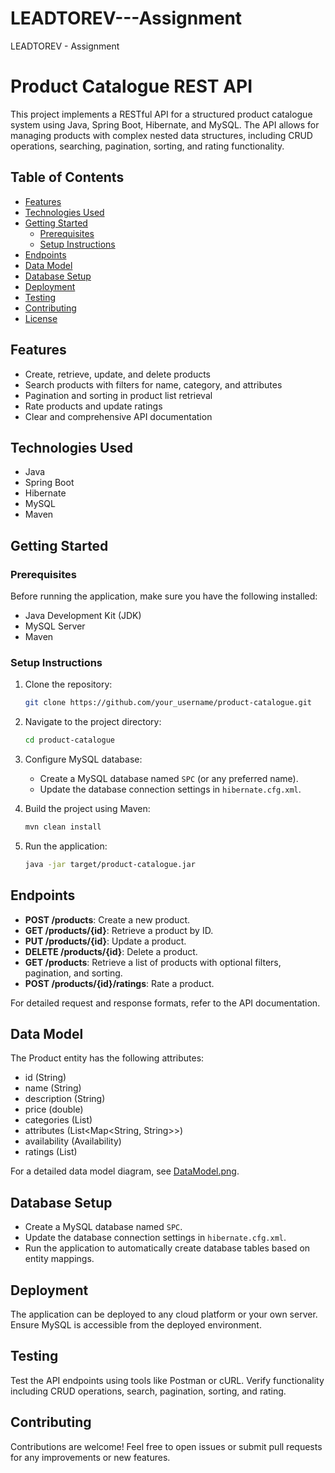 # LEADTOREV---Assignment
LEADTOREV  - Assignment 

# Product Catalogue REST API

This project implements a RESTful API for a structured product catalogue system using Java, Spring Boot, Hibernate, and MySQL. The API allows for managing products with complex nested data structures, including CRUD operations, searching, pagination, sorting, and rating functionality.

## Table of Contents

- [Features](#features)
- [Technologies Used](#technologies-used)
- [Getting Started](#getting-started)
  - [Prerequisites](#prerequisites)
  - [Setup Instructions](#setup-instructions)
- [Endpoints](#endpoints)
- [Data Model](#data-model)
- [Database Setup](#database-setup)
- [Deployment](#deployment)
- [Testing](#testing)
- [Contributing](#contributing)
- [License](#license)

## Features

- Create, retrieve, update, and delete products
- Search products with filters for name, category, and attributes
- Pagination and sorting in product list retrieval
- Rate products and update ratings
- Clear and comprehensive API documentation

## Technologies Used

- Java
- Spring Boot
- Hibernate
- MySQL
- Maven

## Getting Started

### Prerequisites

Before running the application, make sure you have the following installed:

- Java Development Kit (JDK)
- MySQL Server
- Maven

### Setup Instructions

1. Clone the repository:

   ```bash
   git clone https://github.com/your_username/product-catalogue.git
   ```

2. Navigate to the project directory:

   ```bash
   cd product-catalogue
   ```

3. Configure MySQL database:
   - Create a MySQL database named `SPC` (or any preferred name).
   - Update the database connection settings in `hibernate.cfg.xml`.

4. Build the project using Maven:

   ```bash
   mvn clean install
   ```

5. Run the application:

   ```bash
   java -jar target/product-catalogue.jar
   ```

## Endpoints

- **POST /products**: Create a new product.
- **GET /products/{id}**: Retrieve a product by ID.
- **PUT /products/{id}**: Update a product.
- **DELETE /products/{id}**: Delete a product.
- **GET /products**: Retrieve a list of products with optional filters, pagination, and sorting.
- **POST /products/{id}/ratings**: Rate a product.

For detailed request and response formats, refer to the API documentation.

## Data Model

The Product entity has the following attributes:

- id (String)
- name (String)
- description (String)
- price (double)
- categories (List<String>)
- attributes (List<Map<String, String>>)
- availability (Availability)
- ratings (List<Rating>)

For a detailed data model diagram, see [DataModel.png](DataModel.png).

## Database Setup

- Create a MySQL database named `SPC`.
- Update the database connection settings in `hibernate.cfg.xml`.
- Run the application to automatically create database tables based on entity mappings.

## Deployment

The application can be deployed to any cloud platform or your own server. Ensure MySQL is accessible from the deployed environment.

## Testing

Test the API endpoints using tools like Postman or cURL. Verify functionality including CRUD operations, search, pagination, sorting, and rating.

## Contributing

Contributions are welcome! Feel free to open issues or submit pull requests for any improvements or new features.

